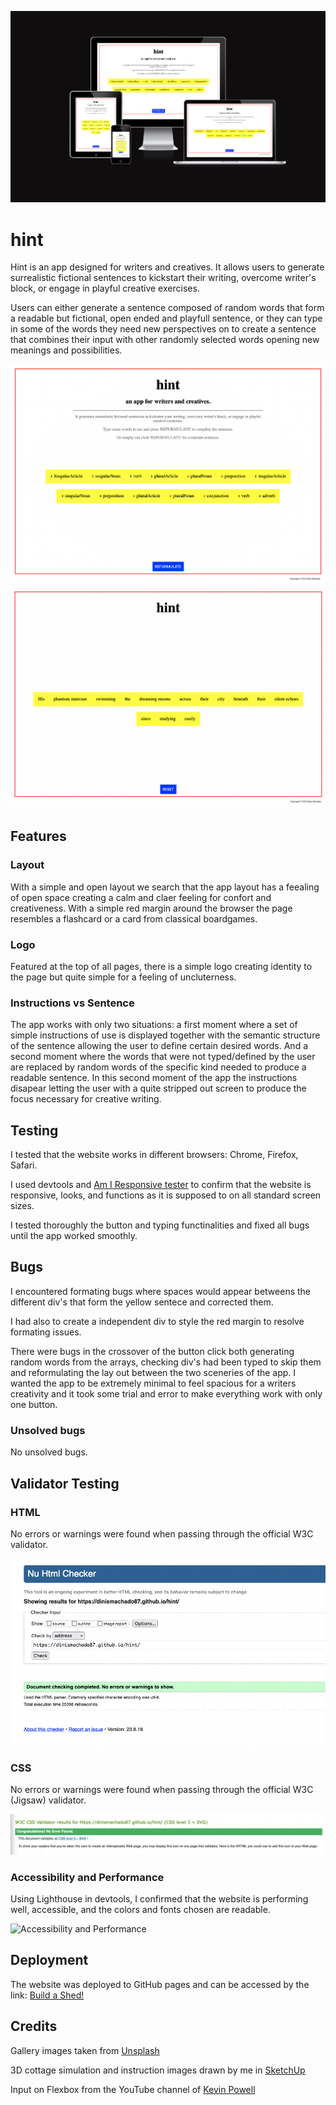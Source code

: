 ![Responsive_test](documentation/responsive.png)

# hint

Hint is an app designed for writers and creatives. It allows users to generate surrealistic fictional sentences to kickstart their writing, overcome writer's block, or engage in playful creative exercises.

Users can either generate a sentence composed of random words that form a readable but fictional, open ended and playfull sentence, or they can type in some of the words they need new perspectives on to create a sentence that combines their input with other randomly selected words opening new meanings and possibilities.

![Layout](documentation/img1.png)
![Layout](documentation/img2.png)

## Features

### Layout

With a simple and open layout we search that the app layout has a feealing of open space creating a calm and claer feeling for confort and creativeness. With a simple red margin around the browser the page resembles a flashcard or a card from classical boardgames.

### Logo

Featured at the top of all pages, there is a simple logo creating identity to the page but quite simple for a feeling of uncluterness.

### Instructions vs Sentence

The app works with only two situations: a first moment where a set of simple instructions of use is displayed together with the semantic structure of the sentence allowing the user to define certain desired words. And a second moment where the words that were not typed/defined by the user are replaced by random words of the specific kind needed to produce a readable sentence. In this second moment of the app the instructions disapear letting the user with a quite stripped out screen to produce the focus necessary for creative writing.

## Testing

I tested that the website works in different browsers: Chrome, Firefox, Safari.

I used devtools and [Am I Responsive tester](https://ui.dev/amiresponsive) to confirm that the website is responsive, looks, and functions as it is supposed to on all standard screen sizes.

I tested thoroughly the button and typing functinalities and fixed all bugs until the app worked smoothly.

## Bugs

I encountered formating bugs where spaces would appear betweens the different div's that form the yellow sentece and corrected them.

I had also to create a independent div to style the red margin to resolve formating issues.

There were bugs in the crossover of the button click both generating random words from the arrays, checking div's had been typed to skip them and reformulating the lay out between the two sceneries of the app. I wanted the app to be extremely minimal to feel spacious for a writers creativity and it took some trial and error to make everything work with only one button.

### Unsolved bugs

No unsolved bugs.

## Validator Testing

### HTML

No errors or warnings were found when passing through the official W3C validator.

![HTML Validation](documentation/htmlchecker.png)

### CSS

No errors or warnings were found when passing through the official W3C (Jigsaw) validator.

![CSS Validation](Documentation/css.png)

### Accessibility and Performance

Using Lighthouse in devtools, I confirmed that the website is performing well, accessible, and the colors and fonts chosen are readable.

![Accessibility and Performance](Documentation/acessibility_performance.png)

## Deployment

The website was deployed to GitHub pages and can be accessed by the link: [Build a Shed!](https://dinismachado87.github.io/buildashed-main/index.html)

## Credits

Gallery images taken from [Unsplash](https://unsplash.com/)

3D cottage simulation and instruction images drawn by me in [SketchUp](https://www.sketchup.com/)

Input on Flexbox from the YouTube channel of [Kevin Powell](https://www.youtube.com/user/KepowOb)
